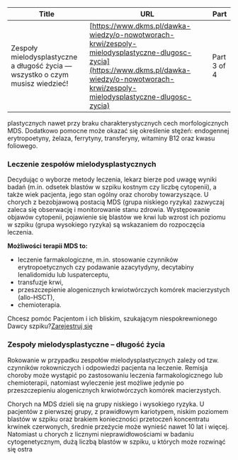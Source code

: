 | **Title**       | **URL**           | **Part**              |
|-----------------|-------------------|-----------------------|
| Zespoły mielodysplastyczne a długość życia — wszystko o czym musisz wiedzieć!         | [https://www.dkms.pl/dawka-wiedzy/o-nowotworach-krwi/zespoly-mielodysplastyczne-dlugosc-zycia](https://www.dkms.pl/dawka-wiedzy/o-nowotworach-krwi/zespoly-mielodysplastyczne-dlugosc-zycia)    | Part 3 of 4          |

plastycznych nawet przy braku charakterystycznych cech morfologicznych MDS. Dodatkowo pomocne może okazać się określenie stężeń: endogennej erytropoetyny, żelaza, ferrytyny, transferyny, witaminy B12 oraz kwasu foliowego.


### Leczenie zespołów mielodysplastycznych


Decydując o wyborze metody leczenia, lekarz bierze pod uwagę wyniki badań (m.in. odsetek blastów w szpiku kostnym czy liczbę cytopenii), a także wiek pacjenta, jego stan ogólny oraz choroby towarzyszące. U chorych z bezobjawową postacią MDS (grupa niskiego ryzyka) zazwyczaj zaleca się obserwację i monitorowanie stanu zdrowia. Występowanie objawów cytopenii, pojawienie się blastów we krwi lub wzrost ich poziomu w szpiku (grupa wysokiego ryzyka) są wskazaniem do rozpoczęcia leczenia.


**Możliwości terapii MDS to:**


* leczenie farmakologiczne, m.in. stosowanie czynników erytropoetycznych czy podawanie azacytydyny, decytabiny lenalidomidu lub luspaterceptu,
* transfuzje krwi,
* przeszczepienie alogenicznych krwiotwórczych komórek macierzystych (allo\-HSCT),
* chemioterapia.


Chcesz pomóc Pacjentom i ich bliskim, szukającym niespokrewnionego Dawcy szpiku?[Zarejestruj się](/zarejestruj-sie-teraz "Zarejestruj sie teraz")
### Zespoły mielodysplastyczne – długość życia


Rokowanie w przypadku zespołów mielodysplastycznych zależy od tzw. czynników rokowniczych i odpowiedzi pacjenta na leczenie. Remisja choroby może wystąpić po zastosowaniu leczenia farmakologicznego lub chemioterapii, natomiast wyleczenie jest możliwe jedynie po przeszczepieniu alogenicznych krwiotwórczych komórek macierzystych.


Chorych na MDS dzieli się na grupy niskiego i wysokiego ryzyka. U pacjentów z pierwszej grupy, z prawidłowym kariotypem, niskim poziomem blastów w szpiku oraz brakiem konieczności przetoczeń koncentratu krwinek czerwonych, średnie przeżycie może wynieść nawet 10 lat i więcej. Natomiast u chorych z licznymi nieprawidłowościami w badaniu cytogenetycznym, dużą liczbą blastów w szpiku, u których może rozwinąć się ostra
